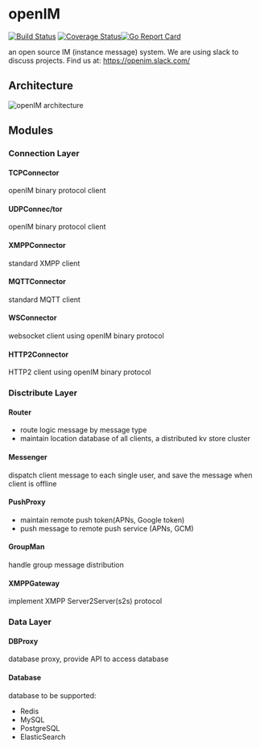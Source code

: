 # openIM


[![Build Status](https://travis-ci.org/openim/openim.svg?branch=master)](https://travis-ci.org/openim/openim) [![Coverage Status](https://coveralls.io/repos/github/openim/openim/badge.svg?branch=master)](https://coveralls.io/github/openim/openim?branch=master)[![Go Report Card](https://goreportcard.com/badge/github.com/openim/openim)](https://goreportcard.com/report/github.com/openim/openim)


an open source IM (instance message) system.
We are using slack to discuss projects. Find us at: https://openim.slack.com/


## Architecture
![openIM architecture](http://i4.buimg.com/573902/4b6715129b0dc21e.png "openIM architecture")

## Modules

### Connection Layer

#### TCPConnector
openIM binary protocol client

#### UDPConnec/tor
openIM binary protocol client

#### XMPPConnector
standard XMPP client

#### MQTTConnector
standard MQTT client

#### WSConnector
websocket client using openIM binary protocol

#### HTTP2Connector
HTTP2 client using openIM binary protocol


### Disctribute Layer
#### Router
* route logic message by message type
* maintain location database of all clients, a distributed kv store cluster

#### Messenger
dispatch client message to each single user, and save the message when client is offline

#### PushProxy
* maintain remote push token(APNs, Google token)
* push message to remote push service (APNs, GCM)

#### GroupMan
handle group message distribution

#### XMPPGateway
implement XMPP Server2Server(s2s) protocol

### Data Layer
#### DBProxy
database proxy, provide API to access database

#### Database
database to be supported:
* Redis
* MySQL
* PostgreSQL
* ElasticSearch
